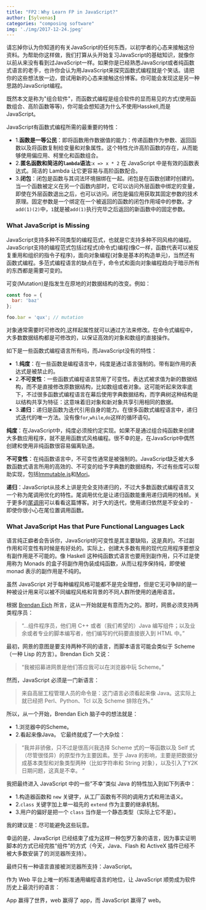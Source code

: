 ```yaml
---
title: "FP2：Why Learn FP in JavaScript?"
author: [Sylvenas]
categories: "composing software"
img: './img/2017-12-24.jpeg'
---
```


请忘掉你认为你知道的有关JavaScript的任何东西，以初学者的心态来接触这份资料。为帮助你这样做，我们打算从头开始复习JavaScript的基础知识，就像你以前从来没有看到过JavaScript一样。如果你是已经熟悉JavaScript或者纯函数式语言的老手，也许你会认为用JavaScript来探究函数式编程就是个笑话。请把你的这些想法放一边，尝试用新的心态来接触这份博客。你可能会发现这是另一种思路的JavaScript编程。

既然本文是称为"组合软件"，而函数式编程是组合软件的显而易见的方式(使用函数组合、高阶函数等等)，你可能会想知道为什么不使用Hasskell,而是JavaScript。

JavaScript有函数式编程所需的最重要的特性：

* 1.**函数是一等公民**：即将函数用作数据值的能力：传递函数作为参数、返回函数以及将函数复制给变量和对象属性。这个特性允许高阶函数的存在，从而能够使用偏应用、柯里化和函数组合。
* 2.**匿名函数和简洁的`lambda`语法**:`x => x * 2` 在 JavaScript 中是有效的函数表达式。简洁的 Lambda 让它更容易与高阶函数配合。
* 3.**闭包**：闭包是函数与其词法环境捆绑在一起。闭包是在函数创建时创建的。当一个函数被定义在另一个函数内部时，它可以访问外层函数中绑定的变量，即使在外层函数退出之后，也可以访问。闭包是偏应用获取其固定参数的技术原理。固定参数是一个绑定在一个被返回的函数的闭包作用域中的参数。才`add(1)(2)`中，`1`就是被`add(1)`执行完毕之后返回的新函数中的固定参数。

### What JavaScript is Missing

JavaScript支持多种不同类型的编程范式，也就是它支持多种不同风格的编程。JavaScript支持的编程范式包括过程式(命令式)编程(像C一样，函数代表可以被反复重用和组织的指令子程序)，面向对象编程(对象是基本的构造单元)，当然还有函数式编程。多范式编程语言的缺点在于，命令式和面向对象编程趋向于暗示所有的东西都是需要可变的。

可变(Mutation)是指发生在原地的对数据结构的改变。例如：
``` js
const foo = {
  bar: 'baz'
};

foo.bar = 'qux'; // mutation
```
对象通常需要时可修改的,这样起属性就可以通过方法来修改。在命令式编程中，大多数数据结构都是可修改的，以保证高效的对象和数组的直接操作。

如下是一些函数式编程语言所有吗，而JavaScript没有的特性：
* 1.**纯度**：在一些函数是编程语言中，纯度是通过语言强制的。带有副作用的表达式是被禁止的。
* 2.**不可变性**：一些函数式编程语言禁用了可变性。表达式被求值为新的数据结构，而不是直接修改原数据结构，比如数组或者对象。这可能听起来效率底下，不过很多函数式编程语言在幕后使用字典数据结构，而字典树这种结构是以结构共享为特征：这意味着旧对象和新对象共享引用相同的数据。
* 3.**递归**：递归是函数为迭代引用自身的能力。在很多函数式编程语言中，递归式迭代的唯一方法。没有像`for`,`while`,`do`这样的循环语句。

**纯度**：在JavaScript中，纯度必须按约定实现。如果不是通过组合纯函数来创建大多数应用程序，就不是用函数式风格编程。很不幸的是，在JavaScript中偶然创建和使用非纯函数很容易偏离轨道。

**不可变性**：在纯函数语言中，不可变性通常是被强制的。JavaScript缺乏被大多数函数式语言所用的高效的、不可变的给予字典数的数据结构，不过有些库可以帮助实现，包括[Immutable.js](https://facebook.github.io/immutable-js/)和[Mori](https://github.com/swannodette/mori)。

**递归**：JavaScript从技术上讲是完全支持递归的，不过大多数函数式编程语言又一个称为尾调用优化的特性。尾调用优化是让递归函数能重用递归调用的栈帧。关于更多的[尾调用](http://www.ruanyifeng.com/blog/2015/04/tail-call.html)可以看看这篇博客。对于大的迭代，使用递归依然是不安全的 - 即使你很小心在尾位置调用函数。

### What JavaScript Has that Pure Functional Languages Lack
语言纯正癖者会告诉你，JavaScript的可变性是其主要缺陷，这是真的。不过副作用和可变性有时候是有好处的。实际上，创建大多数有用的现代应用程序要想没有副作用是不可能的。像 Haskell 这种纯函数式语言也要用到副作用，只不过是使用称为 Monads 的盒子将副作用伪装成纯函数，从而让程序保持纯，即使被 monad 表示的副作用是不纯的。

虽然 JavaScript 对于每种编程风格可能都不是完全理想，但是它无可争辩的是一种被设计用来可以被不同编程风格和背景的不同人群所使用的通用语言。

根据 [Brendan Eich](https://brendaneich.com/2008/04/popularity/) 所言，这从一开始就是有意而为之的。那时，网景必须支持两类程序员：
>“…组件程序员，他们用 C++ 或者（我们希望的）Java 编写组件；以及业余或者专业的脚本编写者，他们编写的代码要直接嵌入到 HTML 中。”

最初，网景的意图是要支持两种不同的语言，而脚本语言可能会类似于 Scheme（一种 Lisp 的方言）。Brendan Eich 又说：
>“我被招募进网景是他们答应我可以在浏览器中玩 Scheme。”

然而，JavaScript 必须是一门新语言：
>来自高层工程管理人员的命令是：这门语言必须看起来像 Java。这实际上就已经把 Perl、Python、Tcl 以及 Scheme 排除在外。”

所以，从一个开始，Brendan Eich 脑子中的想法就是：
* 1.浏览器中的Scheme。
* 2.看起来像Java。
它最终就成了一个大杂烩：
>“我并非骄傲，只不过是很高兴我选择 Scheme 式的一等函数以及 Self 式（尽管很怪异）的原型作为主要因素。至于 Java 的影响，主要是把数据分成基本类型和对象类型两种（比如字符串和 String 对象），以及引入了Y2K 日期问题，这真是不幸。 ”

我把最终进入 JavaScript 中的一些”不幸“类似 Java 的特性加入到如下列表中：
* 1.构造器函数和 `new` 关键字，从工厂函数有不同的调用方式和用法语义。
* 2.`class` 关键字加上单一祖先的 `extend` 作为主要的继承机制。
* 3.用户的偏好是把一个 `class` 当作是一个静态类型（实际上它不是）。

我的建议是：尽可能避免这些玩意。

幸运的是，JavaScript 已经结束了成为这样一种包罗万象的语言，因为事实证明脚本的方式已经完胜“组件”的方式（今天，Java、Flash 和 ActiveX 插件已经不被大多数安装了的浏览器所支持）。

最终只有一种语言直接被浏览器所支持：JavaScript。

作为 Web 平台上唯一的标准通用编程语言的地位，让 JavaScript 顺势成为软件历史上最流行的语言：

App 赢得了世界，web 赢得了 app，而 JavaScript 赢得了 web。
